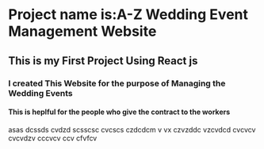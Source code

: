 <h1>Project name is:A-Z Wedding Event Management Website</h1>
<h2>This is my First Project Using React js</h1>
<h3> I created This Website for the purpose of Managing the Wedding Events</h2>
<h4>This is heplful for the people who give the contract to the workers</h4>
asas
dcssds
cvdzd
scsscsc
cvcscs
czdcdcm  v vx
czvzddc
vzcvdcd
cvcvcv
cvcvdzv
cccvcv
 ccv cfvfcv
